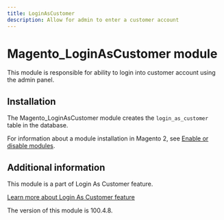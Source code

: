 ```yaml
---
title: LoginAsCustomer
description: Allow for admin to enter a customer account
---
```


# Magento_LoginAsCustomer module

This module is responsible for ability to login into customer account using the admin panel.

## Installation

The Magento_LoginAsCustomer module creates the `login_as_customer` table in the database.

For information about a module installation in Magento 2, see [Enable or disable modules](https://experienceleague.adobe.com/docs/commerce-operations/installation-guide/tutorials/manage-modules.html).

## Additional information

This module is a part of Login As Customer feature.

[Learn more about Login As Customer feature](https://experienceleague.adobe.com/docs/commerce-admin/customers/customer-accounts/manage/login-as-customer.html)

<InlineAlert slots="text" />
The version of this module is 100.4.8.

